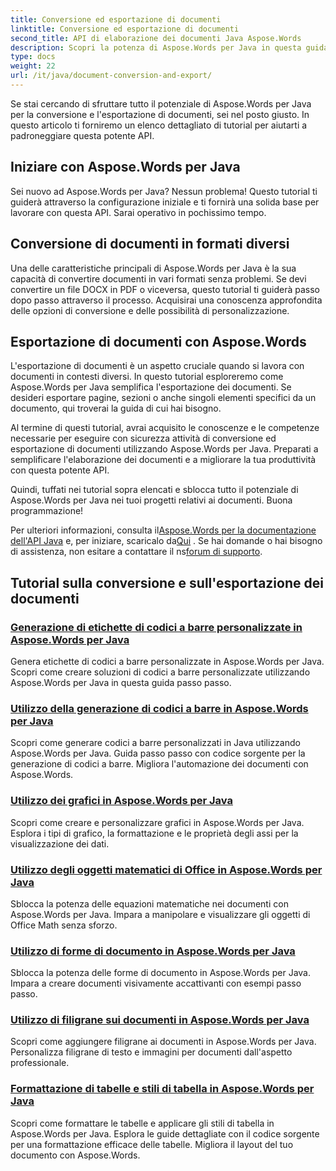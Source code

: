 ```yaml
---
title: Conversione ed esportazione di documenti
linktitle: Conversione ed esportazione di documenti
second_title: API di elaborazione dei documenti Java Aspose.Words
description: Scopri la potenza di Aspose.Words per Java in questa guida completa. Scopri come convertire ed esportare documenti senza sforzo.
type: docs
weight: 22
url: /it/java/document-conversion-and-export/
---
```


Se stai cercando di sfruttare tutto il potenziale di Aspose.Words per Java per la conversione e l'esportazione di documenti, sei nel posto giusto. In questo articolo ti forniremo un elenco dettagliato di tutorial per aiutarti a padroneggiare questa potente API.

## Iniziare con Aspose.Words per Java
Sei nuovo ad Aspose.Words per Java? Nessun problema! Questo tutorial ti guiderà attraverso la configurazione iniziale e ti fornirà una solida base per lavorare con questa API. Sarai operativo in pochissimo tempo.

## Conversione di documenti in formati diversi
Una delle caratteristiche principali di Aspose.Words per Java è la sua capacità di convertire documenti in vari formati senza problemi. Se devi convertire un file DOCX in PDF o viceversa, questo tutorial ti guiderà passo dopo passo attraverso il processo. Acquisirai una conoscenza approfondita delle opzioni di conversione e delle possibilità di personalizzazione.

## Esportazione di documenti con Aspose.Words
L'esportazione di documenti è un aspetto cruciale quando si lavora con documenti in contesti diversi. In questo tutorial esploreremo come Aspose.Words per Java semplifica l'esportazione dei documenti. Se desideri esportare pagine, sezioni o anche singoli elementi specifici da un documento, qui troverai la guida di cui hai bisogno.

Al termine di questi tutorial, avrai acquisito le conoscenze e le competenze necessarie per eseguire con sicurezza attività di conversione ed esportazione di documenti utilizzando Aspose.Words per Java. Preparati a semplificare l'elaborazione dei documenti e a migliorare la tua produttività con questa potente API.

Quindi, tuffati nei tutorial sopra elencati e sblocca tutto il potenziale di Aspose.Words per Java nei tuoi progetti relativi ai documenti. Buona programmazione!

 Per ulteriori informazioni, consulta il[Aspose.Words per la documentazione dell'API Java](https://reference.aspose.com/words/java/) e, per iniziare, scaricalo da[Qui](https://releases.aspose.com/words/java/) . Se hai domande o hai bisogno di assistenza, non esitare a contattare il ns[forum di supporto](https://forum.aspose.com/).

## Tutorial sulla conversione e sull'esportazione dei documenti
### [Generazione di etichette di codici a barre personalizzate in Aspose.Words per Java](./generating-custom-barcode-labels/)
Genera etichette di codici a barre personalizzate in Aspose.Words per Java. Scopri come creare soluzioni di codici a barre personalizzate utilizzando Aspose.Words per Java in questa guida passo passo.
### [Utilizzo della generazione di codici a barre in Aspose.Words per Java](./using-barcode-generation/)
Scopri come generare codici a barre personalizzati in Java utilizzando Aspose.Words per Java. Guida passo passo con codice sorgente per la generazione di codici a barre. Migliora l'automazione dei documenti con Aspose.Words.
### [Utilizzo dei grafici in Aspose.Words per Java](./using-charts/)
Scopri come creare e personalizzare grafici in Aspose.Words per Java. Esplora i tipi di grafico, la formattazione e le proprietà degli assi per la visualizzazione dei dati.
### [Utilizzo degli oggetti matematici di Office in Aspose.Words per Java](./using-office-math-objects/)
Sblocca la potenza delle equazioni matematiche nei documenti con Aspose.Words per Java. Impara a manipolare e visualizzare gli oggetti di Office Math senza sforzo.
### [Utilizzo di forme di documento in Aspose.Words per Java](./using-document-shapes/)
Sblocca la potenza delle forme di documento in Aspose.Words per Java. Impara a creare documenti visivamente accattivanti con esempi passo passo.
### [Utilizzo di filigrane sui documenti in Aspose.Words per Java](./using-watermarks-to-documents/)
Scopri come aggiungere filigrane ai documenti in Aspose.Words per Java. Personalizza filigrane di testo e immagini per documenti dall'aspetto professionale.
### [Formattazione di tabelle e stili di tabella in Aspose.Words per Java](./formatting-tables-and-table-styles/)
Scopri come formattare le tabelle e applicare gli stili di tabella in Aspose.Words per Java. Esplora le guide dettagliate con il codice sorgente per una formattazione efficace delle tabelle. Migliora il layout del tuo documento con Aspose.Words.